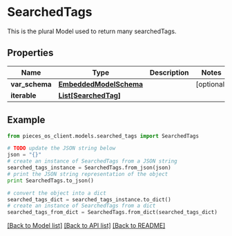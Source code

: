 # SearchedTags

This is the plural Model used to return many searchedTags.

## Properties
Name | Type | Description | Notes
------------ | ------------- | ------------- | -------------
**var_schema** | [**EmbeddedModelSchema**](EmbeddedModelSchema.md) |  | [optional] 
**iterable** | [**List[SearchedTag]**](SearchedTag.md) |  | 

## Example

```python
from pieces_os_client.models.searched_tags import SearchedTags

# TODO update the JSON string below
json = "{}"
# create an instance of SearchedTags from a JSON string
searched_tags_instance = SearchedTags.from_json(json)
# print the JSON string representation of the object
print SearchedTags.to_json()

# convert the object into a dict
searched_tags_dict = searched_tags_instance.to_dict()
# create an instance of SearchedTags from a dict
searched_tags_from_dict = SearchedTags.from_dict(searched_tags_dict)
```
[[Back to Model list]](../README.md#documentation-for-models) [[Back to API list]](../README.md#documentation-for-api-endpoints) [[Back to README]](../README.md)


